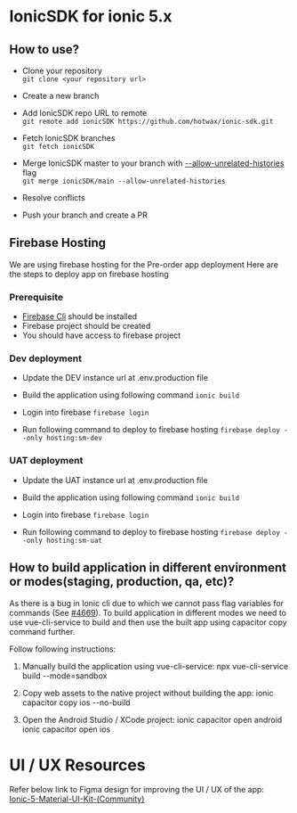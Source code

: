 # IonicSDK for ionic 5.x

## How to use?

- Clone your repository  
`git clone <your repository url>`

- Create a new branch
- Add IonicSDK repo URL to remote  
`git remote add ionicSDK https://github.com/hotwax/ionic-sdk.git`

- Fetch IonicSDK branches  
`git fetch ionicSDK`

- Merge IonicSDK master to your branch with [--allow-unrelated-histories](https://git-scm.com/docs/git-merge#Documentation/git-merge.txt---allow-unrelated-histories) flag  
`git merge ionicSDK/main --allow-unrelated-histories`

- Resolve conflicts  
- Push your branch and create a PR

## Firebase Hosting

We are using firebase hosting for the Pre-order app deployment
Here are the steps to deploy app on firebase hosting

### Prerequisite
- [Firebase Cli](https://firebase.google.com/docs/cli) should be installed 
- Firebase project should be created
- You should have access to firebase project

### Dev deployment 
- Update the DEV instance url at .env.production file

- Build the application using following command
`ionic build`

- Login into firebase 
`firebase login`

- Run following command to deploy to firebase hosting
`firebase deploy --only hosting:sm-dev`


### UAT deployment 
- Update the UAT instance url at .env.production file

- Build the application using following command
`ionic build`

- Login into firebase 
`firebase login`

- Run following command to deploy to firebase hosting
`firebase deploy --only hosting:sm-uat`


## How to build application in different environment or modes(staging, production, qa, etc)?
As there is a bug in Ionic cli due to which we cannot pass flag variables for commands (See [#4669](https://github.com/ionic-team/ionic-cli/issues/4642)). To build application in different modes we need to use vue-cli-service to build and then use the built app using capacitor copy command further. 

Follow following instructions:
1. Manually build the application using vue-cli-service:
npx vue-cli-service build --mode=sandbox

2. Copy web assets to the native project without building the app:
ionic capacitor copy ios --no-build

3. Open the Android Studio / XCode project:
ionic capacitor open android   
ionic capacitor open ios

# UI / UX Resources
Refer below link to Figma design for improving the UI / UX of the app:  
[Ionic-5-Material-UI-Kit-(Community)](https://www.figma.com/community/file/885791511781717756/Ionic-5-Material-UI-Kit-(Community))

